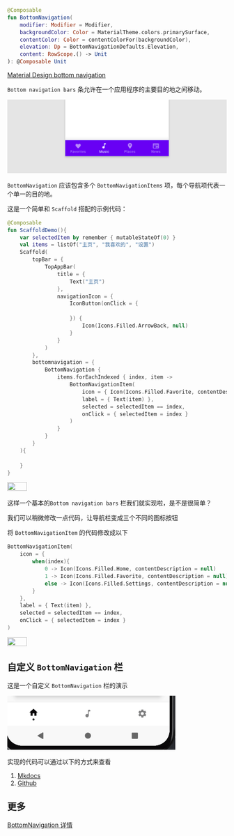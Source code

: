 

``` kotlin
@Composable
fun BottomNavigation(
    modifier: Modifier = Modifier,
    backgroundColor: Color = MaterialTheme.colors.primarySurface,
    contentColor: Color = contentColorFor(backgroundColor),
    elevation: Dp = BottomNavigationDefaults.Elevation,
    content: RowScope.() -> Unit
): @Composable Unit
```

[Material Design bottom navigation](https://material.io/components/bottom-navigation)

`Bottom navigation bars` 条允许在一个应用程序的主要目的地之间移动。

![](../../assets/layout/bottomnavigation/demo4.png)

`BottomNavigation` 应该包含多个 `BottomNavigationItems` 项，每个导航项代表一个单一的目的地。

这是一个简单和 `Scaffold` 搭配的示例代码：

``` kotlin
@Composable
fun ScaffoldDemo(){
    var selectedItem by remember { mutableStateOf(0) }
    val items = listOf("主页", "我喜欢的", "设置")
    Scaffold(
        topBar = {
            TopAppBar(
                title = {
                    Text("主页")
                },
                navigationIcon = {
                    IconButton(onClick = {

                    }) {
                        Icon(Icons.Filled.ArrowBack, null)
                    }
                }
            )
        },
        bottomnavigation = {
            BottomNavigation {
                items.forEachIndexed { index, item ->
                    BottomNavigationItem(
                        icon = { Icon(Icons.Filled.Favorite, contentDescription = null) },
                        label = { Text(item) },
                        selected = selectedItem == index,
                        onClick = { selectedItem = index }
                    )
                }
            }
        }
    ){

    }
}
```


<img src = "../../../assets/layout/bottomnavigation/demo.png" width = "30%" height = "30%">

这样一个基本的`Bottom navigation bars` 栏我们就实现啦，是不是很简单？

我们可以稍微修改一点代码，让导航栏变成三个不同的图标按钮

将 `BottomNavigationItem` 的代码修改成以下

``` kotlin
BottomNavigationItem(
    icon = {
        when(index){
            0 -> Icon(Icons.Filled.Home, contentDescription = null)
            1 -> Icon(Icons.Filled.Favorite, contentDescription = null)
            else -> Icon(Icons.Filled.Settings, contentDescription = null)
        }
    },
    label = { Text(item) },
    selected = selectedItem == index,
    onClick = { selectedItem = index }
)
```

<img src = "../../../assets/layout/bottomnavigation/demo3.png" width = "30%" height = "30%">


## 自定义 `BottomNavigation` 栏

这是一个自定义 `BottomNavigation` 栏的演示

![](../../assets/layout/bottomnavigation/demo.gif)

实现的代码可以通过以下的方式来查看

1. [Mkdocs](../code/layout/bottomNavigation/bottomNavigation.md)
2. [Github](https://github.com/compose-museum/compose-tutorial/blob/main/docs/code/layout/bottomNavigation/bottomNavigation.kt)

## 更多
[BottomNavigation 详情](https://developer.android.com/reference/kotlin/androidx/compose/material/package-summary#BottomNavigation(androidx.compose.ui.Modifier,androidx.compose.ui.graphics.Color,androidx.compose.ui.graphics.Color,androidx.compose.ui.unit.Dp,kotlin.Function1))